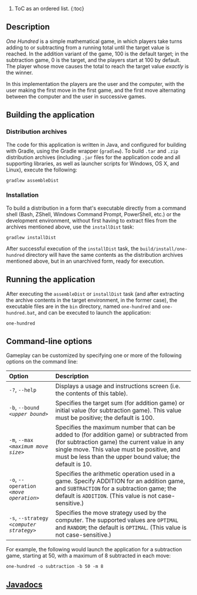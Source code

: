 1. ToC as an ordered list.
{:toc}

## Description

_One Hundred_ is a simple mathematical game, in which players take turns adding to or subtracting from a running total until the target value is reached. In the addition variant of the game, 100 is the default target; in the subtraction game, 0 is the target, and the players start at 100 by default. The player whose move causes the total to reach the target value _exactly_ is the winner.

In this implementation the players are the user and the computer, with the user making the first move in the first game, and the first move alternating between the computer and the user in successive games.

## Building the application

### Distribution archives  

The code for this application is written in Java, and configured for building with Gradle, using the Gradle wrapper (`gradlew`). To build `.tar` and `.zip` distribution archives (including `.jar` files for the application code and all supporting libraries, as well as launcher scripts for Windows, OS X, and Linux), execute the following:

```shell
gradlew assembleDist
```

### Installation

To build a distribution in a form that's executable directly from a command shell (Bash, ZShell, Windows Command Prompt, PowerShell, etc.) or the development environment, without first having to extract files from the archives mentioned above, use the `installDist` task: 

```shell
gradlew installDist
```

After successful execution of the `installDist` task, the `build/install/one-hundred` directory will have the same contents as the distribution archives mentioned above, but in an unarchived form, ready for execution. 

## Running the application

After executing the `assembleDist` or `installDist` task (and after extracting the archive contents in the target environment, in the former case), the executable files are in the `bin` directory, named `one-hundred` and `one-hundred.bat`, and can be executed to launch the application:

```shell
one-hundred
```

## Command-line options

Gameplay can be customized by specifying one or more of the following
options on the command line:

| Option                                     | Description                                                                                                                                                                                        |
|:-------------------------------------------|:---------------------------------------------------------------------------------------------------------------------------------------------------------------------------------------------------|
| `-?`, `--help`                             | Displays a usage and instructions screen (i.e. the contents of this table).                                                                                                                        |
| `-b`, `--bound` *`<upper bound>`*          | Specifies the target sum (for addition game) or initial value (for subtraction game). This value must be positive; the default is 100.                                                                                          |
| `-m`, `--max` *`<maximum move size>`*      | Specifies the maximum number that can be added to (for addition game) or subtracted from (for subtraction game) the current value in any single move. This value must be positive, and must be less than the upper bound value; the default is 10.                           |
| `-o`, `--operation` *`<move operation>`*   | Specifies the arithmetic operation used in a game. Specify ADDITION for an addition game, and `SUBTRACTION` for a subtraction game; the default is `ADDITION`. (This value is not case-sensitive.) |
| `-s`, `--strategy` *`<computer strategy>`* | Specifies the move strategy used by the computer. The supported values are `OPTIMAL` and `RANDOM`; the default is `OPTIMAL`. (This value is not case-sensitive.)                                   |

For example, the following would launch the application for a subtraction game, starting at 50, with a maximum of 8 subtracted in each move:

```shell
one-hundred -o subtraction -b 50 -m 8
```

## [Javadocs](api/)  
